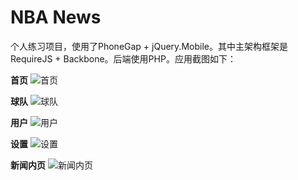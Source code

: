 NBA News
====================

个人练习项目，使用了PhoneGap + jQuery.Mobile。其中主架构框架是RequireJS + Backbone。后端使用PHP。应用截图如下：

**首页**
![首页](https://raw.github.com/andy-li/nba/master/assets/pic/home.jpg)

**球队**
![球队](https://raw.github.com/andy-li/nba/master/assets/pic/team.jpg)

**用户**
![用户](https://raw.github.com/andy-li/nba/master/assets/pic/user.jpg)

**设置**
![设置](https://raw.github.com/andy-li/nba/master/assets/pic/settings.jpg)

**新闻内页**
![新闻内页](https://raw.github.com/andy-li/nba/master/assets/pic/news.jpg)

